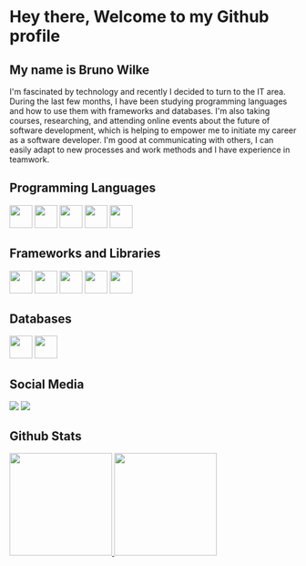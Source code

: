 # Hey there, Welcome to my Github profile 
## My name is Bruno Wilke

I'm fascinated by technology and recently I decided to turn to the IT area. During the last few months, I have been studying programming languages and how to use them with frameworks and databases. I'm also taking courses, researching, and attending online events about the future of software development, which is helping to empower me to initiate my career as a software developer. I'm good at communicating with others, I can easily adapt to new processes and work methods and I have experience in teamwork.

## Programming Languages

  <img src="https://cdn.jsdelivr.net/gh/devicons/devicon/icons/html5/html5-original-wordmark.svg" width="40" height="40"/>  <img src="https://cdn.jsdelivr.net/gh/devicons/devicon/icons/css3/css3-original-wordmark.svg" width="40" height="40"/>
  <img src="https://cdn.jsdelivr.net/gh/devicons/devicon/icons/javascript/javascript-original.svg" width="40" height="40"/>
  <img src="https://cdn.jsdelivr.net/gh/devicons/devicon/icons/php/php-original.svg" width="40" height="40"/>
  <img src="https://cdn.jsdelivr.net/gh/devicons/devicon/icons/java/java-original-wordmark.svg" width="40" height="40"/>          

## Frameworks and Libraries

 <img src="https://cdn.jsdelivr.net/gh/devicons/devicon/icons/laravel/laravel-plain-wordmark.svg" width="40" height="40"/> <img src="https://cdn.jsdelivr.net/gh/devicons/devicon/icons/vuejs/vuejs-original-wordmark.svg" width="40" height="40"/> 
 <img src="https://cdn.jsdelivr.net/gh/devicons/devicon/icons/bootstrap/bootstrap-original-wordmark.svg" width="40" height="40"/>
 <img src="https://cdn.jsdelivr.net/gh/devicons/devicon/icons/spring/spring-original-wordmark.svg" width="40" height="40"/> 
 <img src="https://cdn.jsdelivr.net/gh/devicons/devicon/icons/angularjs/angularjs-original.svg" width="40" height="40"/>
          
                             
          
## Databases


  <img src="https://cdn.jsdelivr.net/gh/devicons/devicon/icons/mysql/mysql-original-wordmark.svg" width="40" height="40"/>  <img src="https://cdn.jsdelivr.net/gh/devicons/devicon/icons/postgresql/postgresql-original-wordmark.svg" width="40" height="40"/>          
## Social Media
<div>
<a href="https://instagram.com/wilke.bruno" target="_blank"><img src="https://img.shields.io/badge/-Instagram-%23E4405F?style=for-the-badge&logo=instagram&logoColor=white" target="_blank"></a>
<a href="https://www.linkedin.com/in/brunowilke" target="_blank"><img src="https://img.shields.io/badge/-LinkedIn-%230077B5?style=for-the-badge&logo=linkedin&logoColor=white" target="_blank"></a>   
</div>

## Github Stats
<div>
<a href="https://github.com/BrunoWilke">
<img height="180em" src="https://github-readme-stats.vercel.app/api/top-langs/?username=BrunoWilke&layout=compact&langs_count=7&theme=dracula"/>
<img height="180em" src="https://github-readme-stats.vercel.app/api?username=BrunoWilke&show_icons=true&theme=dracula&include_all_commits=true&count_private=true"/>
</div>

<!--
**BrunoWilke/BrunoWilke** is a ✨ _special_ ✨ repository because its `README.md` (this file) appears on your GitHub profile.

Here are some ideas to get you started:

- 🔭 I’m currently working on ...
- 🌱 I’m currently learning ...
- 👯 I’m looking to collaborate on ...
- 🤔 I’m looking for help with ...
- 💬 Ask me about ...
- 📫 How to reach me: ...
- 😄 Pronouns: ...
- ⚡ Fun fact: ...
-->
